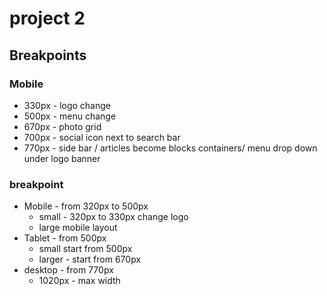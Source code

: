 # project 2

## Breakpoints 

### Mobile 
- 330px - logo change
- 500px - menu change 
- 670px - photo grid 
- 700px - social icon next to search bar
- 770px - side bar / articles become blocks containers/ menu drop down under logo banner 


### breakpoint 
- Mobile - from 320px to 500px 
	- small - 320px to 330px change logo
	- large  mobile layout 
- Tablet - from 500px
	- small start from 500px 
	- larger - start from 670px 
- desktop - from 770px
	- 1020px - max width 